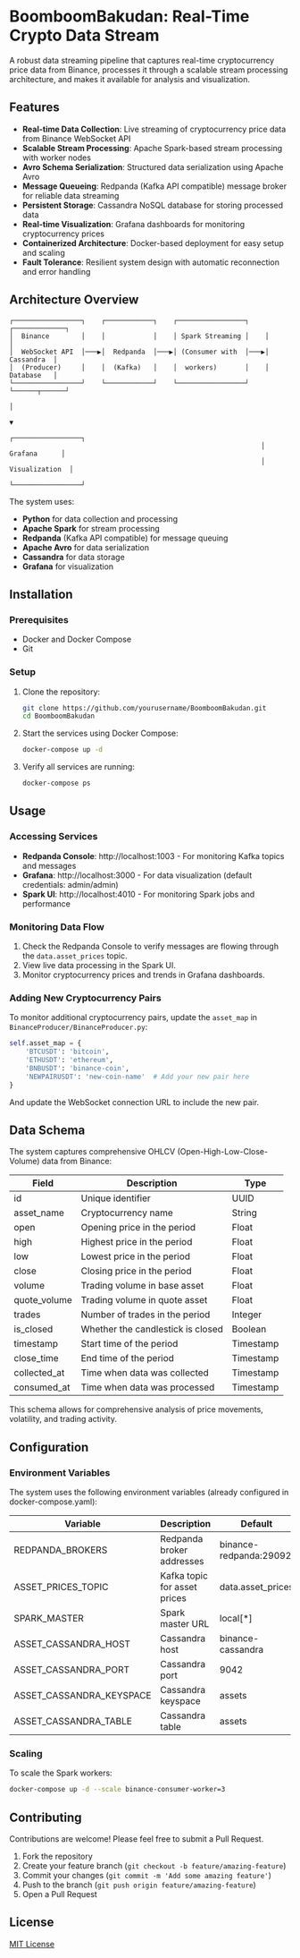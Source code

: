 # BoomboomBakudan: Real-Time Crypto Data Stream

A robust data streaming pipeline that captures real-time cryptocurrency price data from Binance, processes it through a scalable stream processing architecture, and makes it available for analysis and visualization.

## Features

- **Real-time Data Collection**: Live streaming of cryptocurrency price data from Binance WebSocket API
- **Scalable Stream Processing**: Apache Spark-based stream processing with worker nodes
- **Avro Schema Serialization**: Structured data serialization using Apache Avro
- **Message Queueing**: Redpanda (Kafka API compatible) message broker for reliable data streaming
- **Persistent Storage**: Cassandra NoSQL database for storing processed data
- **Real-time Visualization**: Grafana dashboards for monitoring cryptocurrency prices
- **Containerized Architecture**: Docker-based deployment for easy setup and scaling
- **Fault Tolerance**: Resilient system design with automatic reconnection and error handling

## Architecture Overview

```
┌─────────────────┐    ┌────────────┐    ┌─────────────────┐    ┌─────────────┐
│  Binance        │    │            │    │ Spark Streaming │    │             │
│  WebSocket API  │───▶│  Redpanda  │───▶│ (Consumer with  │───▶│  Cassandra  │
│  (Producer)     │    │  (Kafka)   │    │  workers)       │    │  Database   │
└─────────────────┘    └────────────┘    └─────────────────┘    └──────┬──────┘
                                                                       │
                                                                       ▼
                                                               ┌─────────────────┐
                                                               │    Grafana      │
                                                               │  Visualization  │
                                                               └─────────────────┘
```

The system uses:
- **Python** for data collection and processing
- **Apache Spark** for stream processing
- **Redpanda** (Kafka API compatible) for message queuing
- **Apache Avro** for data serialization
- **Cassandra** for data storage
- **Grafana** for visualization

## Installation

### Prerequisites

- Docker and Docker Compose
- Git

### Setup

1. Clone the repository:
   ```bash
   git clone https://github.com/yourusername/BoomboomBakudan.git
   cd BoomboomBakudan
   ```

2. Start the services using Docker Compose:
   ```bash
   docker-compose up -d
   ```

3. Verify all services are running:
   ```bash
   docker-compose ps
   ```

## Usage

### Accessing Services

- **Redpanda Console**: http://localhost:1003 - For monitoring Kafka topics and messages
- **Grafana**: http://localhost:3000 - For data visualization (default credentials: admin/admin)
- **Spark UI**: http://localhost:4010 - For monitoring Spark jobs and performance

### Monitoring Data Flow

1. Check the Redpanda Console to verify messages are flowing through the `data.asset_prices` topic.
2. View live data processing in the Spark UI.
3. Monitor cryptocurrency prices and trends in Grafana dashboards.

### Adding New Cryptocurrency Pairs

To monitor additional cryptocurrency pairs, update the `asset_map` in `BinanceProducer/BinanceProducer.py`:

```python
self.asset_map = {
    'BTCUSDT': 'bitcoin',
    'ETHUSDT': 'ethereum',
    'BNBUSDT': 'binance-coin',
    'NEWPAIRUSDT': 'new-coin-name'  # Add your new pair here
}
```

And update the WebSocket connection URL to include the new pair.

## Data Schema

The system captures comprehensive OHLCV (Open-High-Low-Close-Volume) data from Binance:

| Field | Description | Type |
|-------|-------------|------|
| id | Unique identifier | UUID |
| asset_name | Cryptocurrency name | String |
| open | Opening price in the period | Float |
| high | Highest price in the period | Float |
| low | Lowest price in the period | Float |
| close | Closing price in the period | Float |
| volume | Trading volume in base asset | Float |
| quote_volume | Trading volume in quote asset | Float |
| trades | Number of trades in the period | Integer |
| is_closed | Whether the candlestick is closed | Boolean |
| timestamp | Start time of the period | Timestamp |
| close_time | End time of the period | Timestamp |
| collected_at | Time when data was collected | Timestamp |
| consumed_at | Time when data was processed | Timestamp |

This schema allows for comprehensive analysis of price movements, volatility, and trading activity.

## Configuration

### Environment Variables

The system uses the following environment variables (already configured in docker-compose.yaml):

| Variable | Description | Default |
|----------|-------------|---------|
| REDPANDA_BROKERS | Redpanda broker addresses | binance-redpanda:29092 |
| ASSET_PRICES_TOPIC | Kafka topic for asset prices | data.asset_prices |
| SPARK_MASTER | Spark master URL | local[*] |
| ASSET_CASSANDRA_HOST | Cassandra host | binance-cassandra |
| ASSET_CASSANDRA_PORT | Cassandra port | 9042 |
| ASSET_CASSANDRA_KEYSPACE | Cassandra keyspace | assets |
| ASSET_CASSANDRA_TABLE | Cassandra table | assets |

### Scaling

To scale the Spark workers:
```bash
docker-compose up -d --scale binance-consumer-worker=3
```

## Contributing

Contributions are welcome! Please feel free to submit a Pull Request.

1. Fork the repository
2. Create your feature branch (`git checkout -b feature/amazing-feature`)
3. Commit your changes (`git commit -m 'Add some amazing feature'`)
4. Push to the branch (`git push origin feature/amazing-feature`)
5. Open a Pull Request

## License

[MIT License](LICENSE)

